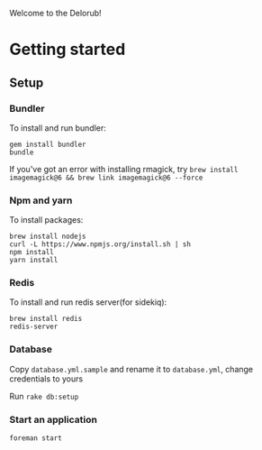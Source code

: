 Welcome to the Delorub!

# Getting started

## Setup
### Bundler
To install and run bundler:

```
gem install bundler
bundle
```

If you've got an error with installing rmagick, try `brew install imagemagick@6 && brew link imagemagick@6 --force`

### Npm and yarn
To install packages:
```
brew install nodejs
curl -L https://www.npmjs.org/install.sh | sh
npm install
yarn install
```
    
### Redis
To install and run redis server(for sidekiq):
```
brew install redis
redis-server
```

### Database
Copy `database.yml.sample` and rename it to `database.yml`, change credentials to yours

Run `rake db:setup`
    
### Start an application
`foreman start`
